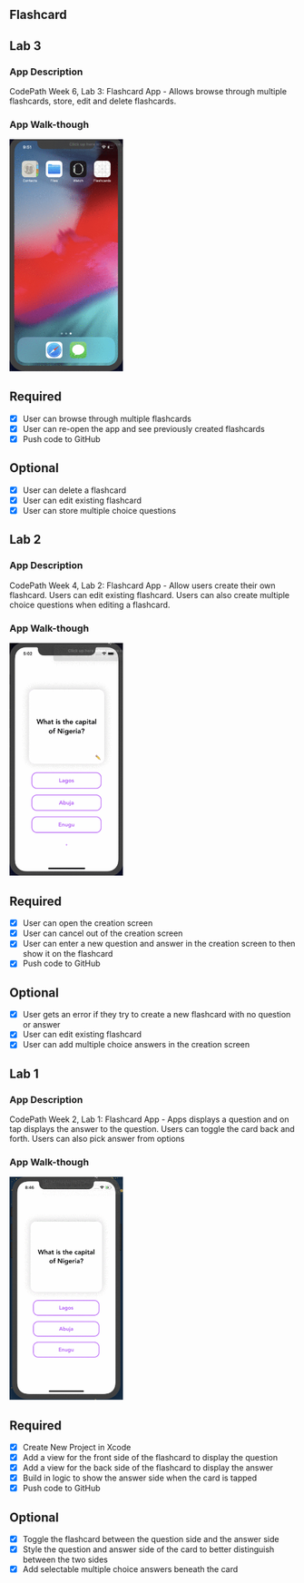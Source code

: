 ## Flashcard

## Lab 3

### App Description
CodePath Week 6, Lab 3: Flashcard App - Allows browse through multiple flashcards, store, edit and delete flashcards.

### App Walk-though
<img src="Flashcards-lab3.gif" width=200><br>

## Required
- [x] User can browse through multiple flashcards
- [x] User can re-open the app and see previously created flashcards
- [x] Push code to GitHub
## Optional
- [x] User can delete a flashcard
- [x] User can edit existing flashcard
- [x] User can store multiple choice questions

## Lab 2

### App Description
CodePath Week 4, Lab 2: Flashcard App - Allow users create their own flashcard. Users can edit existing  flashcard. Users can also create multiple choice questions when editing a flashcard. 

### App Walk-though
<img src="Flashcards-lab2.gif" width=200><br>

## Required
- [x] User can open the creation screen
- [x] User can cancel out of the creation screen
- [x] User can enter a new question and answer in the creation screen to then show it on the flashcard
- [x] Push code to GitHub
## Optional
- [x] User gets an error if they try to create a new flashcard with no question or answer
- [x] User can edit existing flashcard
- [x] User can add multiple choice answers in the creation screen

## Lab 1
### App Description
CodePath Week 2, Lab 1: Flashcard App - Apps displays a question and on tap displays the answer to the question. Users can toggle the card back and forth. Users can also pick answer from options

### App Walk-though
<img src="Flashcards-lab1.gif" width=200><br>

## Required
- [x] Create New Project in Xcode
- [x] Add a view for the front side of the flashcard to display the question
- [x] Add a view for the back side of the flashcard to display the answer
- [x] Build in logic to show the answer side when the card is tapped
- [x] Push code to GitHub
## Optional
- [x] Toggle the flashcard between the question side and the answer side
- [x] Style the question and answer side of the card to better distinguish between the two sides
- [x] Add selectable multiple choice answers beneath the card
